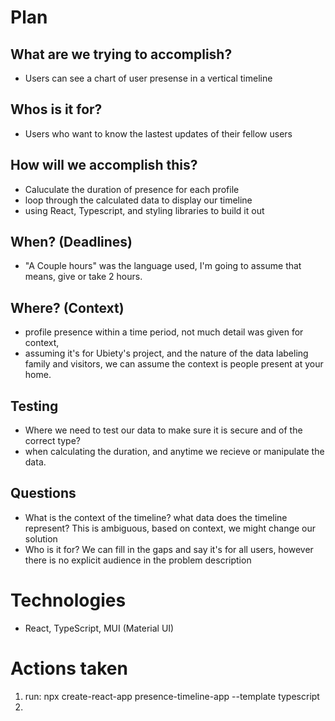 # Plan
## What are we trying to accomplish?
- Users can see a chart of user presense in a vertical timeline
## Whos is it for?
- Users who want to know the lastest updates of their fellow users
## How will we accomplish this?
- Caluculate the duration of presence for each profile
- loop through the calculated data to display our timeline
- using React, Typescript, and styling libraries to build it out
## When? (Deadlines)
- "A Couple hours" was the language used, I'm going to assume that means, give or take 2 hours.
## Where? (Context)
- profile presence within a time period, not much detail was given for context, 
- assuming it's for Ubiety's project, and the nature of the data labeling family and visitors, we can assume the context is people present at your home.
## Testing
- Where we need to test our data to make sure it is secure and of the correct type?
- when calculating the duration, and anytime we recieve or manipulate the data.
## Questions
- What is the context of the timeline? what data does the timeline represent? This is ambiguous, based on context, we might change our solution
- Who is it for? We can fill in the gaps and say it's for all users, however there is no explicit audience in the problem description

# Technologies
- React, TypeScript, MUI (Material UI)

# Actions taken
1. run: npx create-react-app presence-timeline-app --template typescript
2. 
